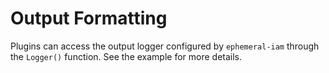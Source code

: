 # Output Formatting
Plugins can access the output logger configured by `ephemeral-iam` through the
`Logger()` function.  See the example for more details.